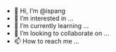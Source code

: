 - 👋 Hi, I’m @ispang
- 👀 I’m interested in ...
- 🌱 I’m currently learning ...
- 💞️ I’m looking to collaborate on ...
- 📫 How to reach me ...

<!---
ispang/ispang is a ✨ special ✨ repository because its `README.md` (this file) appears on your GitHub profile.
You can click the Preview link to take a look at your changes.
--->
